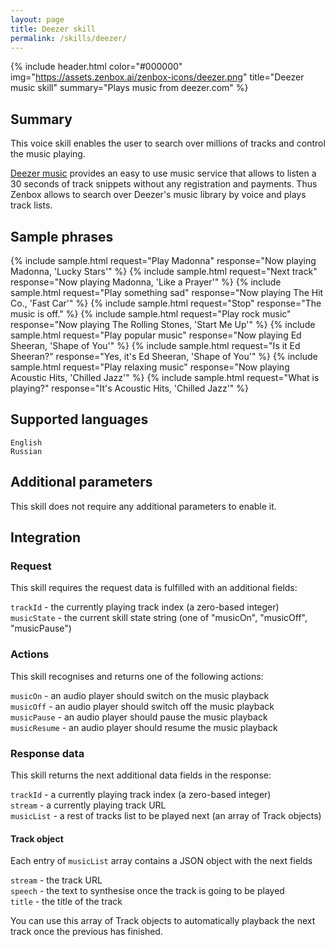 ```yaml
---
layout: page
title: Deezer skill
permalink: /skills/deezer/
---
```


{% include header.html color="#000000" img="https://assets.zenbox.ai/zenbox-icons/deezer.png" title="Deezer music skill" summary="Plays music from deezer.com" %}

## Summary
This voice skill enables the user to search over millions of tracks and control the music playing.

[Deezer music](http://deezer.com) provides an easy to use music service that allows to listen a 30 seconds of track snippets without any registration
and payments. Thus Zenbox allows to search over Deezer\'s music library by voice and plays track lists.

## Sample phrases
{% include sample.html request="Play Madonna" response="Now playing Madonna, 'Lucky Stars'" %}
{% include sample.html request="Next track" response="Now playing Madonna, 'Like a Prayer'" %}
{% include sample.html request="Play something sad" response="Now playing The Hit Co., 'Fast Car'" %}
{% include sample.html request="Stop" response="The music is off." %}
{% include sample.html request="Play rock music" response="Now playing The Rolling Stones, 'Start Me Up'" %}
{% include sample.html request="Play popular music" response="Now playing Ed Sheeran, 'Shape of You'" %}
{% include sample.html request="Is it Ed Sheeran?" response="Yes, it's Ed Sheeran, 'Shape of You'" %}
{% include sample.html request="Play relaxing music" response="Now playing Acoustic Hits, 'Chilled Jazz'" %}
{% include sample.html request="What is playing?" response="It's Acoustic Hits, 'Chilled Jazz'" %}

## Supported languages
`English`  
`Russian`

## Additional parameters
This skill does not require any additional parameters to enable it.

## Integration

### Request
This skill requires the request data is fulfilled with an additional fields:

`trackId` - the currently playing track index (a zero-based integer)  
`musicState` - the current skill state string (one of "musicOn", "musicOff", "musicPause")

### Actions
This skill recognises and returns one of the following actions:

`musicOn` - an audio player should switch on the music playback  
`musicOff` - an audio player should switch off the music playback  
`musicPause` - an audio player should pause the music playback  
`musicResume` - an audio player should resume the music playback

### Response data
This skill returns the next additional data fields in the response:

`trackId` - a currently playing track index (a zero-based integer)  
`stream` - a currently playing track URL  
`musicList` - a rest of tracks list to be played next (an array of Track objects)  

#### Track object
Each entry of `musicList` array contains a JSON object with the next fields

`stream` - the track URL  
`speech` - the text to synthesise once the track is going to be played  
`title` - the title of the track

You can use this array of Track objects to automatically playback the next track once the previous has finished.
